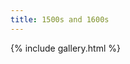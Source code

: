 ```yaml
---
title: 1500s and 1600s
---
```

{% include gallery.html %}
<a-entity environment="preset: arches"></a-entity>
